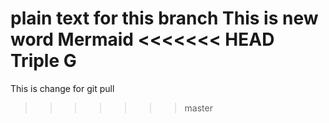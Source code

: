 plain text for this branch
 This is new word
Mermaid
<<<<<<< HEAD
Triple G
=======
This is change for git pull
>>>>>>> master
